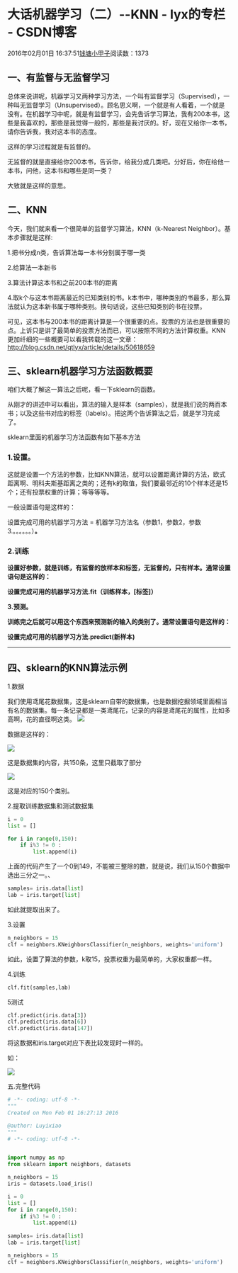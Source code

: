 # 大话机器学习（二）--KNN - lyx的专栏 - CSDN博客





2016年02月01日 16:37:51[钱塘小甲子](https://me.csdn.net/qtlyx)阅读数：1373








## 一、有监督与无监督学习

总体来说讲呢，机器学习又两种学习方法，一个叫有监督学习（Supervised），一种叫无监督学习（Unsupervised）。顾名思义啊，一个就是有人看着，一个就是没有。在机器学习中呢，就是有监督学习，会先告诉学习算法，我有200本书，这些是我喜欢的，那些是我觉得一般的，那些是我讨厌的。好，现在又给你一本书，请你告诉我，我对这本书的态度。

这样的学习过程就是有监督的。

无监督的就是直接给你200本书，告诉你，给我分成几类吧。分好后，你在给他一本书，问他，这本书和哪些是同一类？

大致就是这样的意思。

## 二、KNN

今天，我们就来看一个很简单的监督学习算法，KNN（k-Nearest Neighbor）。基本步骤就是这样:

1.把书分成n类，告诉算法每一本书分别属于哪一类

2.给算法一本新书

3.算法计算这本书和之前200本书的距离

4.取k个与这本书距离最近的已知类别的书。k本书中，哪种类别的书最多，那么算法就认为这本新书属于哪种类别。换句话说，这些已知类别的书在投票。

可见，这本书与200本书的距离计算是一个很重要的点。投票的方法也是很重要的点。上诉只是讲了最简单的投票方法而已，可以按照不同的方法计算权重。KNN更加纤细的一些概要可以看我转载的这一文章： http://blog.csdn.net/qtlyx/article/details/50618659

## 三、sklearn机器学习方法函数概要

咱们大概了解这一算法之后呢，看一下sklearn的函数。

从刚才的讲述中可以看出，算法的输入是样本（samples），就是我们说的两百本书；以及这些书对应的标签（labels）。把这两个告诉算法之后，就是学习完成了。

sklearn里面的机器学习方法函数有如下基本方法

### 1.设置。

这就是设置一个方法的参数，比如KNN算法，就可以设置距离计算的方法，欧式距离啊、明科夫斯基距离之类的；还有k的取值，我们要最邻近的10个样本还是15个；还有投票权重的计算；等等等等。

一般设置语句是这样的：

设置完成可用的机器学习方法 = 机器学习方法名（参数1，参数2，参数3.。。。。。。）**。**


### **2.训练**

**设置好参数，就是训练，有监督的放样本和标签，无监督的，只有样本。通常设置语句是这样的：**

**设置完成可用的机器学习方法.fit（训练样本，[标签]）**

**3.预测。**

**训练完之后就可以用这个东西来预测新的输入的类别了。通常设置语句是这样的：**

**设置完成可用的机器学习方法.predict(新样本)**

****



## 四、sklearn的KNN算法示例

1.数据

我们使用鸢尾花数据集，这是sklearn自带的数据集，也是数据挖掘领域里面相当有名的数据集。每一条记录都是一类鸢尾花，记录的内容是鸢尾花的属性，比如多高啊，花的直径啊这类。
![](https://img-blog.csdn.net/20160201154731954)



数据是这样的：

![](https://img-blog.csdn.net/20160201162512391)

这是数据集的内容，共150条，这里只截取了部分

![](https://img-blog.csdn.net/20160201162520751)


这是对应的150个类别。

2.提取训练数据集和测试数据集



```python
i = 0
list = []

for i in range(0,150):
    if i%3 != 0 :
        list.append(i)
```
上面的代码产生了一个0到149，不能被三整除的数，就是说，我们从150个数据中选出三分之一。、





```python
samples= iris.data[list]
lab = iris.target[list]
```
如此就提取出来了。



3.设置



```python
n_neighbors = 15
clf = neighbors.KNeighborsClassifier(n_neighbors, weights='uniform')
```
如此，设置了算法的参数，k取15，投票权重为最简单的，大家权重都一样。



4.训练



```python
clf.fit(samples,lab)
```
5测试





```python
clf.predict(iris.data[3])
clf.predict(iris.data[6])
clf.predict(iris.data[147])
```


将这数据和iris.target对应下表比较发现时一样的。

如：



![](https://img-blog.csdn.net/20160201163330060)

五.完整代码



```python
# -*- coding: utf-8 -*-
"""
Created on Mon Feb 01 16:27:13 2016

@author: Luyixiao
"""
# -*- coding: utf-8 -*-


import numpy as np
from sklearn import neighbors, datasets

n_neighbors = 15
iris = datasets.load_iris()

i = 0
list = []
for i in range(0,150):
    if i%3 != 0 :
        list.append(i)
        
samples= iris.data[list]
lab = iris.target[list]

n_neighbors = 15
clf = neighbors.KNeighborsClassifier(n_neighbors, weights='uniform')
```
















